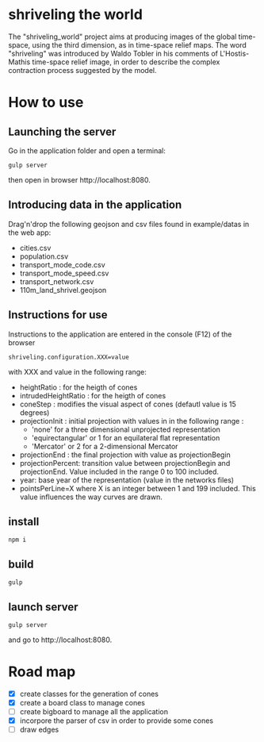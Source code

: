 shriveling the world
=====================

The  "shriveling_world" project aims at producing images of the global time-space, using the third dimension, as in time-space relief maps.
The word "shriveling" was introduced by Waldo Tobler in his comments of L'Hostis-Mathis time-space relief image, in order to describe the complex contraction process suggested by the model.

# How to use

## Launching the server
Go in the application folder and open a terminal:
```
gulp server
```
then open in browser http://localhost:8080. 

## Introducing data in the application


Drag'n'drop the following geojson and csv files found in example/datas in the web app:
- cities.csv
- population.csv
- transport_mode_code.csv
- transport_mode_speed.csv
- transport_network.csv
- 110m_land_shrivel.geojson

## Instructions for use
Instructions to the application are entered in the console (F12) of the browser
```
shriveling.configuration.XXX=value
```
with XXX and value in the following range:

- heightRatio : for the heigth of cones
- intrudedHeightRatio : for the heigth of cones
- coneStep :  modifies the visual aspect of cones (defautl value is 15 degrees)
- projectionInit : initial projection with values in in the following range : 
  - 'none' for a three dimensional unprojected representation
  - 'equirectangular' or 1 for an equilateral flat representation
  - 'Mercator' or 2 for a 2-dimensional Mercator
- projectionEnd : the final projection with value as projectionBegin
- projectionPercent: transition value between projectionBegin and projectionEnd. Value included in the range 0 to 100 included.
- year: base year of the representation (value in the networks files)
- pointsPerLine=X where X is an integer between 1 and 199 included. This value influences the way curves are drawn.



## install
```
npm i
```
## build
```
gulp
```
## launch server
```
gulp server
```
and go to http://localhost:8080. 




# Road map
- [X] create classes for the generation of cones
- [X] create a board class to manage cones
- [ ] create bigboard to manage all the application
- [x] incorpore the parser of csv in order to provide some cones
- [ ] draw edges
